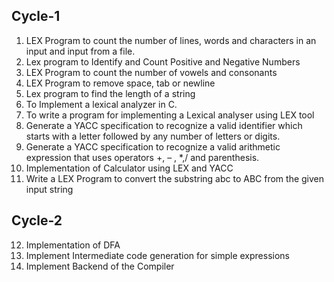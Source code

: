 

## Cycle-1
1. LEX Program to count the number of lines, words and
characters in an input and input from a file.
2. Lex program to Identify and Count Positive and Negative
Numbers
3. LEX Program to count the number of vowels and consonants
4. LEX Program to remove space, tab or newline
5. Lex program to find the length of a string
6. To Implement a lexical analyzer in C.
7. To write a program for implementing a Lexical analyser using
LEX tool
8. Generate a YACC specification to recognize a valid identifier
which starts with a letter followed by any number of letters or
digits.
9. Generate a YACC specification to recognize a valid arithmetic
expression that uses operators +, – , *,/ and parenthesis.
10. Implementation of Calculator using LEX and YACC
11. Write a LEX Program to convert the substring abc to ABC
from the given input string
## Cycle-2
12. Implementation of DFA
13. Implement Intermediate code generation for simple
expressions
14. Implement Backend of the Compiler
